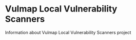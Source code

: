 # Vulmap Local Vulnerability Scanners
Information about Vulmap Local Vulnerability Scanners project
